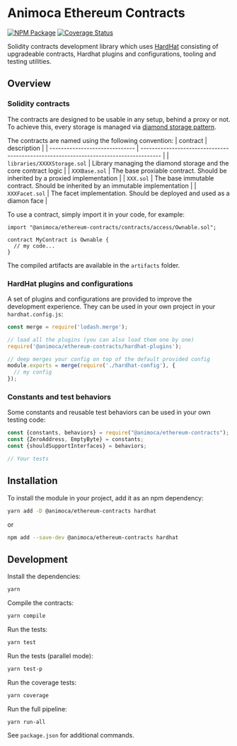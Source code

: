# Animoca Ethereum Contracts

[![NPM Package](https://img.shields.io/npm/v/@animoca/ethereum-contracts.svg)](https://www.npmjs.org/package/@animoca/ethereum-contracts)
[![Coverage Status](https://codecov.io/gh/animoca/ethereum-contracts/graph/badge.svg)](https://codecov.io/gh/animoca/ethereum-contracts)

Solidity contracts development library which uses [HardHat](https://hardhat.org/) consisting of upgradeable contracts, Hardhat plugins and configurations, tooling and testing utilities.

## Overview

### Solidity contracts

The contracts are designed to be usable in any setup, behind a proxy or not. To achieve this, every storage is managed via [diamond storage pattern](https://dev.to/mudgen/how-diamond-storage-works-90e).

The contracts are named using the following convention:
| contract                       | description                                                                           |
| ------------------------------ | ------------------------------------------------------------------------------------- |
| `libraries/XXXXStorage.sol`    | Library managing the diamond storage and the core contract logic                      |
| `XXXBase.sol`                  | The base proxiable contract. Should be inherited by a proxied implementation          |
| `XXX.sol`                      | The base immutable contract. Should be inherited by an immutable implementation       |
| `XXXFacet.sol`                 | The facet implementation. Should be deployed and used as a diamon face                |

To use a contract, simply import it in your code, for example:

```solidity
import "@animoca/ethereum-contracts/contracts/access/Ownable.sol";

contract MyContract is Ownable {
  // my code...
}
```

The compiled artifacts are available in the `artifacts` folder.

### HardHat plugins and configurations

A set of plugins and configurations are provided to improve the development experience. They can be used in your own project in your `hardhat.config.js`:

```javascript
const merge = require('lodash.merge');

// load all the plugins (you can also load them one by one)
require('@animoca/ethereum-contracts/hardhat-plugins');

// deep merges your config on top of the default provided config
module.exports = merge(require('./hardhat-config'), {
  // my config
});
```

### Constants and test behaviors

Some constants and reusable test behaviors can be used in your own testing code:

```javascript
const {constants, behaviors} = require("@animoca/ethereum-contracts");
const {ZeroAddress, EmptyByte} = constants;
const {shouldSupportInterfaces} = behaviors;

// Your tests
```

## Installation

To install the module in your project, add it as an npm dependency:

```bash
yarn add -D @animoca/ethereum-contracts hardhat
```

or

```bash
npm add --save-dev @animoca/ethereum-contracts hardhat
```

## Development

Install the dependencies:

```bash
yarn
```

Compile the contracts:

```bash
yarn compile
```

Run the tests:

```bash
yarn test
```

Run the tests (parallel mode):

```bash
yarn test-p
```

Run the coverage tests:

```bash
yarn coverage
```

Run the full pipeline:

```bash
yarn run-all
```

See `package.json` for additional commands.
